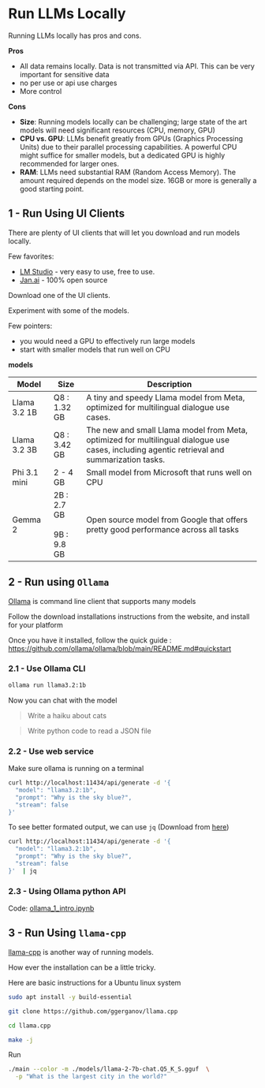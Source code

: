 # Run LLMs Locally

Running LLMs locally has pros and cons.

**Pros**

- All data remains locally.  Data is not transmitted via API.  This can be very important for sensitive data
- no per use or api use charges
- More control

**Cons**

- **Size**: Running models locally can be challenging; large state of the art models will need significant resources (CPU, memory, GPU)
- **CPU vs. GPU**: LLMs benefit greatly from GPUs (Graphics Processing Units) due to their parallel processing capabilities. A powerful CPU might suffice for smaller models, but a dedicated GPU is highly recommended for larger ones.
- **RAM**: LLMs need substantial RAM (Random Access Memory). The amount required depends on the model size. 16GB or more is generally a good starting point.

## 1 - Run Using UI Clients

There are plenty of UI clients that will let you download and run models locally.

Few favorites:

- [LM Studio](https://lmstudio.ai/) - very easy to use, free to use.
- [Jan.ai](https://jan.ai/) - 100% open source

Download one of the UI clients.

Experiment with some of the models. 

Few pointers:

- you would need a GPU to effectively run large models
- start with smaller models that run well on CPU

**models**

| Model        | Size                     | Description                                                                                                                                  |
|--------------|--------------------------|----------------------------------------------------------------------------------------------------------------------------------------------|
| Llama 3.2 1B | Q8 : 1.32 GB             | A tiny and speedy Llama model from Meta, optimized for multilingual dialogue use cases.                                                      |
| Llama 3.2 3B | Q8 : 3.42 GB             | The new and small Llama model from Meta, optimized for multilingual dialogue use cases, including agentic retrieval and summarization tasks. |
| Phi 3.1 mini | 2 - 4 GB                 | Small model from Microsoft that runs well on CPU                                                                                             |
| Gemma 2      | 2B : 2.7 GB <br><br> 9B : 9.8 GB | Open source model from Google that offers pretty good performance across all tasks                                                           |                                                                                                         |


## 2 - Run using `Ollama`

[Ollama](https://ollama.com/) is command line client that supports many models

Follow the download installations instructions from the website, and install for your platform

Once you have it installed, follow the quick guide : https://github.com/ollama/ollama/blob/main/README.md#quickstart

### 2.1 - Use Ollama CLI

```bash
ollama run llama3.2:1b
```

Now you can chat with the model

> Write a haiku about cats

> Write python code to read a JSON file

### 2.2 - Use web service

Make sure ollama is running on a terminal

```bash
curl http://localhost:11434/api/generate -d '{
  "model": "llama3.2:1b",
  "prompt": "Why is the sky blue?",
  "stream": false
}'
```

To see better formated output, we can use `jq` (Download from [here](https://jqlang.github.io/jq/))


```bash
curl http://localhost:11434/api/generate -d '{
  "model": "llama3.2:1b",
  "prompt": "Why is the sky blue?",
  "stream": false
}'  | jq
```

### 2.3 - Using Ollama python API

Code: [ollama_1_intro.ipynb](ollama_1_intro.ipynb)

## 3 - Run Using `llama-cpp`

[llama-cpp](https://github.com/ggerganov/llama.cpp) is another way of running models.

How ever the installation can be a little tricky.

Here are basic instructions for a Ubuntu linux system

```bash
sudo apt install -y build-essential

git clone https://github.com/ggerganov/llama.cpp

cd llama.cpp

make -j
```

Run

```bash
./main --color -m ./models/llama-2-7b-chat.Q5_K_S.gguf  \
  -p "What is the largest city in the world?"

```

